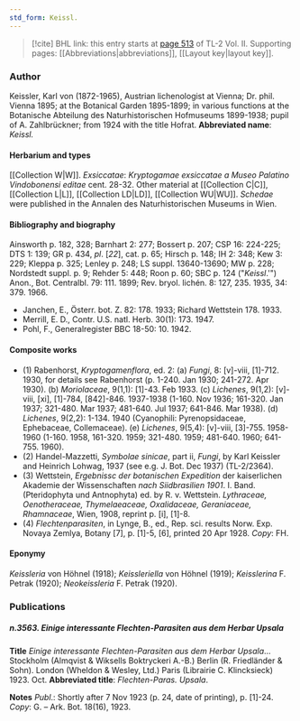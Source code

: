 ```yaml
---
std_form: Keissl.
---
```


> [!cite] BHL link: this entry starts at [page 513](https://www.biodiversitylibrary.org/page/33068755) of TL-2 Vol. II.
> Supporting pages: [[Abbreviations|abbreviations]], [[Layout key|layout key]].

### Author

Keissler, Karl von (1872-1965), Austrian lichenologist at Vienna; Dr. phil. Vienna 1895; at the Botanical Garden 1895-1899; in various functions at the Botanische Abteilung des Naturhistorischen Hofmuseums 1899-1938; pupil of A. Zahlbrückner; from 1924 with the title Hofrat. 
**Abbreviated name**: *Keissl.*

#### Herbarium and types

[[Collection W|W]].
*Exsiccatae*: *Kryptogamae exsiccatae a Museo Palatino Vindobonensi editae* cent. 28-32. Other material at [[Collection C|C]], [[Collection L|L]], [[Collection LD|LD]], [[Collection WU|WU]]. *Schedae* were published in the Annalen des Naturhistorischen Museums in Wien.

#### Bibliography and biography

Ainsworth p. 182, 328; Barnhart 2: 277; Bossert p. 207; CSP 16: 224-225; DTS 1: 139; GR p. 434, *pl*. \[*22*\], cat. p. 65; Hirsch p. 148; IH 2: 348; Kew 3: 229; Kleppa p. 325; Lenley p. 248; LS suppl. 13640-13690; MW p. 228; Nordstedt suppl. p. 9; Rehder 5: 448; Roon p. 60; SBC p. 124 ("*Keissl*.'") Anon., Bot. Centralbl. 79: 111. 1899; Rev. bryol. lichén. 8: 127, 235. 1935, 34: 379. 1966.
- Janchen, E., Österr. bot. Z. 82: 178. 1933; Richard Wettstein 178. 1933.
- Merrill, E. D., Contr. U.S. natl. Herb. 30(1): 173. 1947.
- Pohl, F., Generalregister BBC 18-50: 10. 1942.

#### Composite works

- (1) Rabenhorst, *Kryptogamenflora*, ed. 2:
(a) *Fungi*, 8: \[v\]-viii, \[1\]-712. 1930, for details see Rabenhorst (p. 1-240. Jan 1930; 241-272. Apr 1930).
(b) *Moriolaceae*, 9(1,1): \[1\]-43. Feb 1933.
(c) *Lichenes*, 9(1,2): \[v\]-viii, \[xi\], \[1\]-784, \[842\]-846. 1937-1938 (1-160. Nov 1936; 161-320. Jan 1937; 321-480. Mar 1937; 481-640. Jul 1937; 641-846. Mar 1938).
(d) *Lichenes*, 9(2,2): 1-134. 1940 (Cyanophili: Pyrenopsidaceae, Ephebaceae, Collemaceae).
(e) *Lichenes*, 9(5,4): \[v\]-viii, \[3\]-755. 1958-1960 (1-160. 1958, 161-320. 1959; 321-480. 1959; 481-640. 1960; 641-755. 1960).
- (2) Handel-Mazzetti, *Symbolae sinicae*, part ii, *Fungi*, by Karl Keissler and Heinrich Lohwag, 1937 (see e.g. J. Bot. Dec 1937) (TL-2/2364).
- (3) Wettstein, *Ergebnissc der botanischen Expedition* der kaiserlichen Akademie der Wissenschaften *nach Siidbrasilien 1901*. I. Band. (Pteridophyta und Antnophyta) ed. by R. v. Wettstein. *Lythraceae, Oenotheraceae, Thymelaeaceae, Oxalidaceae, Geraniaceae, Rhamnaceae*, Wien, 1908, reprint p. \[i\], \[1\]-8.
- (4) *Flechtenparasiten*, in Lynge, B., ed., Rep. sci. results Norw. Exp. Novaya Zemlya, Botany \[7\], p. \[1\]-5, \[6\], printed 20 Apr 1928. *Copy*: FH.

#### Eponymy

*Keissleria* von Höhnel (1918); *Keissleriella* von Höhnel (1919); *Keisslerina* F. Petrak (1920); *Neokeissleria* F. Petrak (1920).

### Publications

##### n.3563. Einige interessante Flechten-Parasiten aus dem Herbar Upsala

**Title**
*Einige interessante Flechten-Parasiten aus dem Herbar Upsala*... Stockholm (Almqvist & Wiksells Boktryckeri A.-B.) Berlin (R. Friedländer & Sohn). London (Wheldon & Wesley, Ltd.) Paris (Librairie C. Klincksieck) 1923. Oct.
**Abbreviated title**: *Flechten-Paras. Upsala*.

**Notes**
*Publ*.: Shortly after 7 Nov 1923 (p. 24, date of printing), p. \[1\]-24. *Copy*: G. – Ark. Bot. 18(16), 1923.


